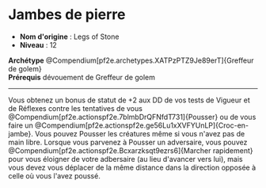 # Jambes de pierre

 * **Nom d'origine** : Legs of Stone
 * **Niveau** : 12


<p><span><strong>Archétype</strong> @Compendium[pf2e.archetypes.XATPzPTZ9Je89erT]{Greffeur de golem}<br><strong>Prérequis</strong> dévouement de Greffeur de golem<br></span></p>
<hr>
<p>Vous obtenez un bonus de statut de +2 aux DD de vos tests de Vigueur et de Réflexes contre les tentatives de vous @Compendium[pf2e.actionspf2e.7blmbDrQFNfdT731]{Pousser} ou de vous faire un @Compendium[pf2e.actionspf2e.ge56Lu1xXVFYUnLP]{Croc-en-jambe}. Vous pouvez Pousser les créatures même si vous n'avez pas de main libre. Lorsque vous parvenez à Pousser un adversaire, vous pouvez @Compendium[pf2e.actionspf2e.Bcxarzksqt9ezrs6]{Marcher rapidement} pour vous éloigner de votre adbersaire (au lieu d'avancer vers lui), mais vous devez vous déplacer de la même distance dans la direction opposée à celle où vous l'avez poussé.&nbsp;</p>